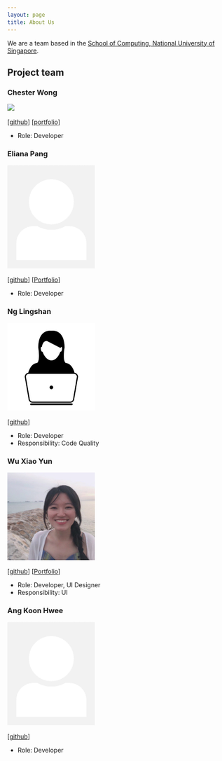 ```yaml
---
layout: page
title: About Us
---
```


We are a team based in the [School of Computing, National University of Singapore](http://www.comp.nus.edu.sg).

## Project team

### Chester Wong

<img src="images/chesterwongz.png" width="200px">

[[github](https://github.com/Chesterwongz)]
[[portfolio](https://www.linkedin.com/in/zhi-chester-wong-46a6b41b5?lipi=urn%3Ali%3Apage%3Ad_flagship3_profile_view_base_contact_details%3BS8WG6LsATxiSCaqmdnTWtA%3D%3D)]

* Role: Developer

### Eliana Pang

<img src="images/eeliana.png" width="200px">

[[github](http://github.com/eeliana)] [[Portfolio](./team/eeliana.md)]

* Role: Developer

### Ng Lingshan

<img src="images/lingshanng.png" width="200px">

[[github](http://github.com/lingshanng)]

* Role: Developer
* Responsibility: Code Quality

### Wu Xiao Yun

<img src="images/xiaoyunnn.png" width="200px">

[[github](http://github.com/Xiaoyunnn)] [[Portfolio](team/xiaoyunnn.md)]

* Role: Developer, UI Designer
* Responsibility: UI

### Ang Koon Hwee

<img src="images/angkoonhwee.png" width="200px">

[[github](http://github.com/angkoonhwee)]

* Role: Developer
